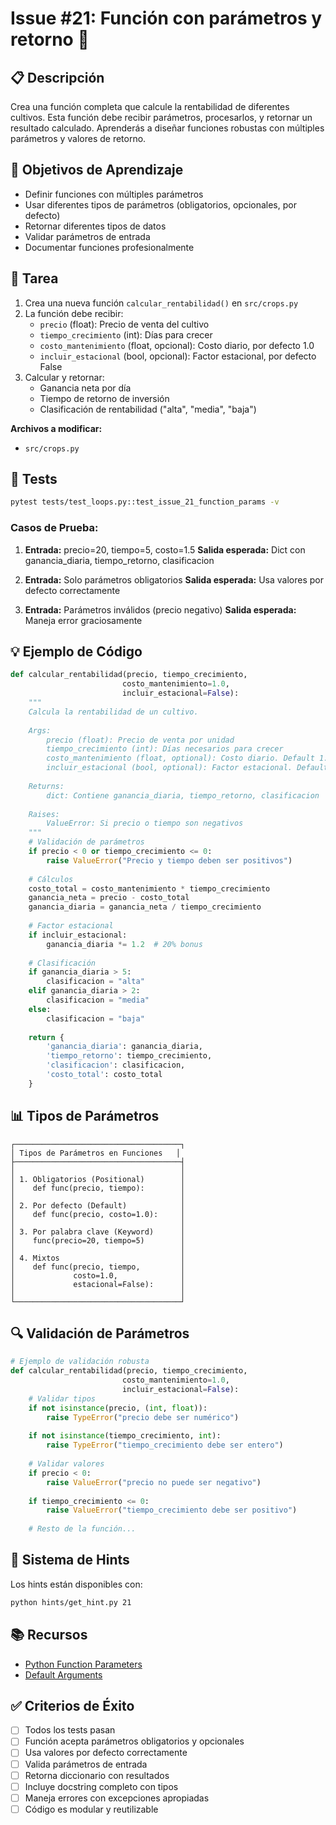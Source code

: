 # Issue #21: Función con parámetros y retorno 🔵

## 📋 Descripción
Crea una función completa que calcule la rentabilidad de diferentes cultivos. Esta función debe recibir parámetros, procesarlos, y retornar un resultado calculado. Aprenderás a diseñar funciones robustas con múltiples parámetros y valores de retorno.

## 🎯 Objetivos de Aprendizaje
- Definir funciones con múltiples parámetros
- Usar diferentes tipos de parámetros (obligatorios, opcionales, por defecto)
- Retornar diferentes tipos de datos
- Validar parámetros de entrada
- Documentar funciones profesionalmente

## 📝 Tarea
1. Crea una nueva función `calcular_rentabilidad()` en `src/crops.py`
2. La función debe recibir:
   - `precio` (float): Precio de venta del cultivo
   - `tiempo_crecimiento` (int): Días para crecer
   - `costo_mantenimiento` (float, opcional): Costo diario, por defecto 1.0
   - `incluir_estacional` (bool, opcional): Factor estacional, por defecto False
3. Calcular y retornar:
   - Ganancia neta por día
   - Tiempo de retorno de inversión
   - Clasificación de rentabilidad ("alta", "media", "baja")

**Archivos a modificar:**
- `src/crops.py`

## 🧪 Tests
```bash
pytest tests/test_loops.py::test_issue_21_function_params -v
```

### Casos de Prueba:
1. **Entrada:** precio=20, tiempo=5, costo=1.5
   **Salida esperada:** Dict con ganancia_diaria, tiempo_retorno, clasificacion

2. **Entrada:** Solo parámetros obligatorios
   **Salida esperada:** Usa valores por defecto correctamente

3. **Entrada:** Parámetros inválidos (precio negativo)
   **Salida esperada:** Maneja error graciosamente

## 💡 Ejemplo de Código
```python
def calcular_rentabilidad(precio, tiempo_crecimiento, 
                         costo_mantenimiento=1.0, 
                         incluir_estacional=False):
    """
    Calcula la rentabilidad de un cultivo.
    
    Args:
        precio (float): Precio de venta por unidad
        tiempo_crecimiento (int): Días necesarios para crecer
        costo_mantenimiento (float, optional): Costo diario. Default 1.0
        incluir_estacional (bool, optional): Factor estacional. Default False
    
    Returns:
        dict: Contiene ganancia_diaria, tiempo_retorno, clasificacion
        
    Raises:
        ValueError: Si precio o tiempo son negativos
    """
    # Validación de parámetros
    if precio < 0 or tiempo_crecimiento <= 0:
        raise ValueError("Precio y tiempo deben ser positivos")
    
    # Cálculos
    costo_total = costo_mantenimiento * tiempo_crecimiento
    ganancia_neta = precio - costo_total
    ganancia_diaria = ganancia_neta / tiempo_crecimiento
    
    # Factor estacional
    if incluir_estacional:
        ganancia_diaria *= 1.2  # 20% bonus
    
    # Clasificación
    if ganancia_diaria > 5:
        clasificacion = "alta"
    elif ganancia_diaria > 2:
        clasificacion = "media"  
    else:
        clasificacion = "baja"
    
    return {
        'ganancia_diaria': ganancia_diaria,
        'tiempo_retorno': tiempo_crecimiento,
        'clasificacion': clasificacion,
        'costo_total': costo_total
    }
```

## 📊 Tipos de Parámetros
```
┌─────────────────────────────────────┐
│ Tipos de Parámetros en Funciones   │
├─────────────────────────────────────┤
│                                     │
│ 1. Obligatorios (Positional)        │
│    def func(precio, tiempo):        │
│                                     │
│ 2. Por defecto (Default)            │
│    def func(precio, costo=1.0):     │
│                                     │
│ 3. Por palabra clave (Keyword)      │
│    func(precio=20, tiempo=5)        │
│                                     │
│ 4. Mixtos                           │
│    def func(precio, tiempo,         │
│             costo=1.0,              │
│             estacional=False):      │
│                                     │
└─────────────────────────────────────┘
```

## 🔍 Validación de Parámetros
```python
# Ejemplo de validación robusta
def calcular_rentabilidad(precio, tiempo_crecimiento, 
                         costo_mantenimiento=1.0, 
                         incluir_estacional=False):
    # Validar tipos
    if not isinstance(precio, (int, float)):
        raise TypeError("precio debe ser numérico")
    
    if not isinstance(tiempo_crecimiento, int):
        raise TypeError("tiempo_crecimiento debe ser entero")
    
    # Validar valores
    if precio < 0:
        raise ValueError("precio no puede ser negativo")
    
    if tiempo_crecimiento <= 0:
        raise ValueError("tiempo_crecimiento debe ser positivo")
    
    # Resto de la función...
```

## 💭 Sistema de Hints

Los hints están disponibles con:
```bash
python hints/get_hint.py 21
```

## 📚 Recursos
- [Python Function Parameters](https://docs.python.org/3/tutorial/controlflow.html#more-on-defining-functions)
- [Default Arguments](https://realpython.com/python-kwargs-and-args/)

## ✅ Criterios de Éxito
- [ ] Todos los tests pasan
- [ ] Función acepta parámetros obligatorios y opcionales
- [ ] Usa valores por defecto correctamente
- [ ] Valida parámetros de entrada
- [ ] Retorna diccionario con resultados
- [ ] Incluye docstring completo con tipos
- [ ] Maneja errores con excepciones apropiadas
- [ ] Código es modular y reutilizable